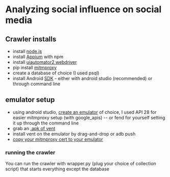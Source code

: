 # Analyzing social influence on social media

## Crawler installs
- install [node.js](https://nodejs.org/en/download/current)
- install [Appium](http://appium.io/docs/en/latest/quickstart/install/) with npm
- install [uiautomator2 webdriver]([https://nodejs.org/en/download/current](http://appium.io/docs/en/latest/quickstart/uiauto2-driver/))
- pip install [mitmproxy](https://mitmproxy.org/)
- create a database of choice (I used psql)
- install Android [SDK](https://developer.android.com/studio) - either with android studio (recommended) or through command line
## emulator setup
- using android studio, [create an emulator](https://developer.android.com/studio/run/emulator#avd) of choice,  I used API 28 for easier mitmproxy setup (with google_apis) -- or fend for yourself setting it up through the command line
- grab an  [.apk of vent](https://www.apkmirror.com/apk/talklife-ltd/vent-express-yourself-freely/vent-express-yourself-freely-8-17-27-release/)
- install vent on the emulator by drag-and-drop or adb push
- [copy your mitmproxy cert to your emulator](https://docs.mitmproxy.org/stable/howto-install-system-trusted-ca-android/#instructions-for-api-level--28-using--writable-system-1)

### running the crawler
You can run the crawler with wrapper.py (plug your choice of collection script) that starts everything except the database

